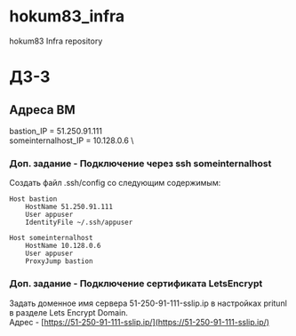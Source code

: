 # hokum83_infra
hokum83 Infra repository

# ДЗ-3

## Адреса ВМ
bastion_IP = 51.250.91.111
\
someinternalhost_IP = 10.128.0.6
\
### Доп. задание - Подключение через **ssh someinternalhost**
Создать файл .ssh/config со следующим содержимым:
```
Host bastion
    HostName 51.250.91.111
    User appuser
    IdentityFile ~/.ssh/appuser

Host someinternalhost
    HostName 10.128.0.6
    User appuser
    ProxyJump bastion
```
### Доп. задание - Подключение сертификата LetsEncrypt
Задать доменное имя сервера 51-250-91-111-sslip.ip в настройках pritunl в разделе Lets Encrypt Domain. \
Адрес - [https://51-250-91-111-sslip.ip/](https://51-250-91-111-sslip.ip/)
